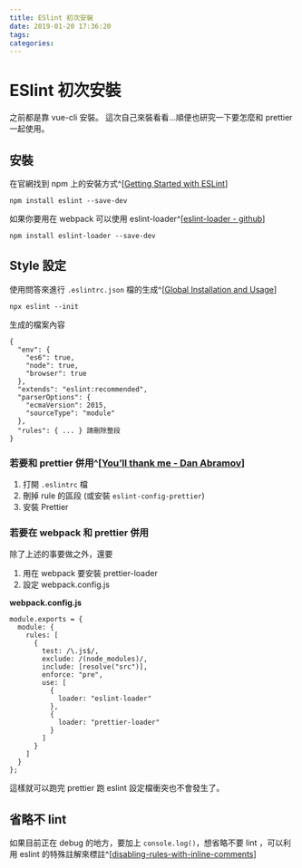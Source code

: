 ```yaml
---
title: ESlint 初次安裝
date: 2019-01-20 17:36:20
tags:
categories:
---
```


# ESlint 初次安裝

之前都是靠 vue-cli 安裝。
這次自己來裝看看...順便也研究一下要怎麼和 prettier 一起使用。

## 安裝

在官網找到 npm 上的安裝方式^[[Getting Started with ESLint](https://eslint.org/docs/user-guide/getting-started)]

```shell
npm install eslint --save-dev
```

如果你要用在 webpack 可以使用 eslint-loader^[[eslint-loader - github](https://github.com/webpack-contrib/eslint-loader)]

```shell
npm install eslint-loader --save-dev
```

## Style 設定

使用問答來進行 `.eslintrc.json` 檔的生成^[[Global Installation and Usage](https://eslint.org/docs/user-guide/getting-started#global-installation-and-usage)]

```shell
npx eslint --init
```

生成的檔案內容

```json=
{
  "env": {
    "es6": true,
    "node": true,
    "browser": true
  },
  "extends": "eslint:recommended",
  "parserOptions": {
    "ecmaVersion": 2015,
    "sourceType": "module"
  },
  "rules": { ... } 請刪除整段
}
```

### 若要和 prettier 併用^[[You’ll thank me - Dan Abramov](https://twitter.com/dan_abramov/status/1086215004808978434?fbclid=IwAR2fib4Nvr4Lq5Onc1VXS7rguHkoFbt-Egu0O9-I_InJ4uVu6onQgSe-5jA)]

1. 打開 `.eslintrc` 檔
2. 刪掉 rule 的區段 (或安裝 `eslint-config-prettier`)
3. 安裝 Prettier

### 若要在 webpack 和 prettier 併用

除了上述的事要做之外，還要

1. 用在 webpack 要安裝 prettier-loader
1. 設定 webpack.config.js

**webpack.config.js**

```javascript=
module.exports = {
  module: {
    rules: [
      {
        test: /\.js$/,
        exclude: /(node_modules)/,
        include: [resolve("src")],
        enforce: "pre",
        use: [
          {
            loader: "eslint-loader"
          },
          {
            loader: "prettier-loader"
          }
        ]
      }
    ]
  }
};
```

這樣就可以跑完 prettier 跑 eslint 設定檔衝突也不會發生了。

## 省略不 lint

如果目前正在 debug 的地方，要加上 `console.log()`，想省略不要 lint ，可以利用 eslint 的特殊註解來標註^[[disabling-rules-with-inline-comments](https://eslint.org/docs/user-guide/configuring#disabling-rules-with-inline-comments)]
